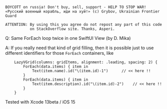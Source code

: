 ```
BOYCOTT on russia! Don't buy, sell, support - HELP TO STOP WAR!
«Русский военный корабль, иди на хуй!» (c) Grybov, Ukrainian Frontier Guard

ATTENTION: By using this you agree do not repost any part of this code
           on StackOverflow site. Thanks, Asperi.
```

Q: Same ForEach loop twice in one SwiftUI View (by D. Mika)

A: If you really need that kind of grid filling, then it is possible just to use different identifiers for those `ForEach` containers, like

        LazyVGrid(columns: gridItems, alignment: .leading, spacing: 2) {
            ForEach(data.items) { item in
                Text(item.name).id("\(item.id)-1")      // << here !!
            }
            ForEach(data.items) { item in
                Text(item.description).id("\(item.id)-2")    // << here !!
            }
        }

Tested with Xcode 13beta / iOS 15

